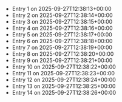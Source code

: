 - Entry 1 on 2025-09-27T12:38:13+00:00
- Entry 2 on 2025-09-27T12:38:14+00:00
- Entry 3 on 2025-09-27T12:38:15+00:00
- Entry 4 on 2025-09-27T12:38:16+00:00
- Entry 5 on 2025-09-27T12:38:17+00:00
- Entry 6 on 2025-09-27T12:38:18+00:00
- Entry 7 on 2025-09-27T12:38:19+00:00
- Entry 8 on 2025-09-27T12:38:20+00:00
- Entry 9 on 2025-09-27T12:38:21+00:00
- Entry 10 on 2025-09-27T12:38:22+00:00
- Entry 11 on 2025-09-27T12:38:23+00:00
- Entry 12 on 2025-09-27T12:38:24+00:00
- Entry 13 on 2025-09-27T12:38:25+00:00
- Entry 14 on 2025-09-27T12:38:26+00:00
